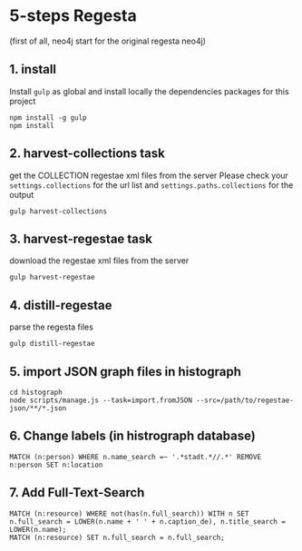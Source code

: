 # 5-steps Regesta

(first of all, neo4j start for the original regesta neo4j)

## 1. install 
Install `gulp` as global and install locally the dependencies packages for this project

  	npm install -g gulp
  	npm install


## 2. harvest-collections task

get the COLLECTION regestae xml files from the server
Please check your `settings.collections` for the url list and
`settings.paths.collections` for the output

  	gulp harvest-collections

## 3. harvest-regestae task
download the regestae xml files from the server

  	gulp harvest-regestae

## 4. distill-regestae
parse the regesta files
  
  	gulp distill-regestae

## 5. import JSON graph files in histograph
  
  	cd histograph
  	node scripts/manage.js --task=import.fromJSON --src=/path/to/regestae-json/**/*.json

## 6. Change labels (in histrograph database)

    MATCH (n:person) WHERE n.name_search =~ '.*stadt.*//.*' REMOVE n:person SET n:location
    
## 7. Add Full-Text-Search
    
    MATCH (n:resource) WHERE not(has(n.full_search)) WITH n SET n.full_search = LOWER(n.name + ' ' + n.caption_de), n.title_search = LOWER(n.name);
    MATCH (n:resource) SET n.full_search = n.full_search;
